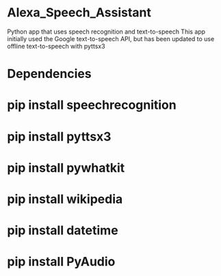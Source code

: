 # Alexa_Speech_Assistant

Python app that uses speech recognition and text-to-speech This app initially used the Google text-to-speech API, but has been updated to use offline text-to-speech with pyttsx3

# Dependencies
# pip install speechrecognition
# pip install pyttsx3
# pip install pywhatkit
# pip install wikipedia
# pip install datetime
# pip install PyAudio
